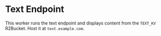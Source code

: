 # Text Endpoint

This worker runs the text endpoint and displays content from the
`TEXT_KV` R2Bucket. Host it at `text.example.com`.
